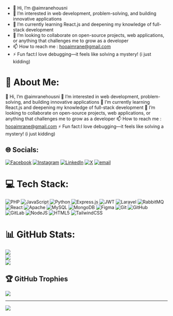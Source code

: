 - 👋 Hi, I’m @aimranehousni
- 👀 I’m interested in web development, problem-solving, and building innovative applications
- 🌱 I’m currently learning React.js and deepening my knowledge of full-stack development
- 💞️ I’m looking to collaborate on open-source projects, web applications, or anything that challenges me to grow as a developer
- 📫 How to reach me : hooaimrane@gmail.com
- ⚡ Fun fact:I love debugging—it feels like solving a mystery! (i just kidding)

# 💫 About Me:
👋 Hi, I’m @aimranehousni
👀 I’m interested in web development, problem-solving, and building innovative applications
🌱 I’m currently learning React.js and deepening my knowledge of full-stack development
💞️ I’m looking to collaborate on open-source projects, web applications, or anything that challenges me to grow as a developer
📫 How to reach me : hooaimrane@gmail.com
⚡ Fun fact:I love debugging—it feels like solving a mystery! (i just kidding)


## 🌐 Socials:
[![Facebook](https://img.shields.io/badge/Facebook-%231877F2.svg?logo=Facebook&logoColor=white)](https://facebook.com/https://www.facebook.com/hou.imrane) [![Instagram](https://img.shields.io/badge/Instagram-%23E4405F.svg?logo=Instagram&logoColor=white)](https://instagram.com/https://www.instagram.com/aimranehousni) [![LinkedIn](https://img.shields.io/badge/LinkedIn-%230077B5.svg?logo=linkedin&logoColor=white)](https://linkedin.com/in/https://www.linkedin.com/in/aimranehousni/) [![X](https://img.shields.io/badge/X-black.svg?logo=X&logoColor=white)](https://x.com/https://x.com/AimraneDev) [![email](https://img.shields.io/badge/Email-D14836?logo=gmail&logoColor=white)](mailto:hooaimrane@gmail.com) 

# 💻 Tech Stack:
![PHP](https://img.shields.io/badge/php-%23777BB4.svg?style=for-the-badge&logo=php&logoColor=white) ![JavaScript](https://img.shields.io/badge/javascript-%23323330.svg?style=for-the-badge&logo=javascript&logoColor=%23F7DF1E) ![Python](https://img.shields.io/badge/python-3670A0?style=for-the-badge&logo=python&logoColor=ffdd54) ![Express.js](https://img.shields.io/badge/express.js-%23404d59.svg?style=for-the-badge&logo=express&logoColor=%2361DAFB) ![JWT](https://img.shields.io/badge/JWT-black?style=for-the-badge&logo=JSON%20web%20tokens) ![Laravel](https://img.shields.io/badge/laravel-%23FF2D20.svg?style=for-the-badge&logo=laravel&logoColor=white) ![RabbitMQ](https://img.shields.io/badge/rabbitmq-FF6600?style=for-the-badge&logo=rabbitmq&logoColor=white) ![React](https://img.shields.io/badge/react-%2320232a.svg?style=for-the-badge&logo=react&logoColor=%2361DAFB) ![Apache](https://img.shields.io/badge/apache-%23D42029.svg?style=for-the-badge&logo=apache&logoColor=white) ![MySQL](https://img.shields.io/badge/mysql-4479A1.svg?style=for-the-badge&logo=mysql&logoColor=white) ![MongoDB](https://img.shields.io/badge/MongoDB-%234ea94b.svg?style=for-the-badge&logo=mongodb&logoColor=white) ![Figma](https://img.shields.io/badge/figma-%23F24E1E.svg?style=for-the-badge&logo=figma&logoColor=white) ![Git](https://img.shields.io/badge/git-%23F05033.svg?style=for-the-badge&logo=git&logoColor=white) ![GitHub](https://img.shields.io/badge/github-%23121011.svg?style=for-the-badge&logo=github&logoColor=white) ![GitLab](https://img.shields.io/badge/gitlab-%23181717.svg?style=for-the-badge&logo=gitlab&logoColor=white) ![NodeJS](https://img.shields.io/badge/node.js-6DA55F?style=for-the-badge&logo=node.js&logoColor=white) ![HTML5](https://img.shields.io/badge/html5-%23E34F26.svg?style=for-the-badge&logo=html5&logoColor=white) ![TailwindCSS](https://img.shields.io/badge/tailwindcss-%2338B2AC.svg?style=for-the-badge&logo=tailwind-css&logoColor=white)
# 📊 GitHub Stats:
![](https://github-readme-stats.vercel.app/api?username=aimranehousni&theme=dark&hide_border=false&include_all_commits=true&count_private=false)<br/>
![](https://nirzak-streak-stats.vercel.app/?user=aimranehousni&theme=dark&hide_border=false)<br/>
![](https://github-readme-stats.vercel.app/api/top-langs/?username=aimranehousni&theme=dark&hide_border=false&include_all_commits=true&count_private=false&layout=compact)

## 🏆 GitHub Trophies
![](https://github-profile-trophy.vercel.app/?username=aimranehousni&theme=radical&no-frame=true&no-bg=true&margin-w=4)

---
[![](https://visitcount.itsvg.in/api?id=aimranehousni&icon=2&color=9)](https://visitcount.itsvg.in)

<!-- Proudly created with GPRM ( https://gprm.itsvg.in ) -->
